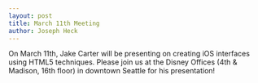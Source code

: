 ```yaml
---
layout: post
title: March 11th Meeting
author: Joseph Heck
---
```


On March 11th, Jake Carter will be presenting on creating iOS interfaces using HTML5 techniques. Please join us at the Disney Offices (4th & Madison, 16th floor) in downtown Seattle for his presentation!



